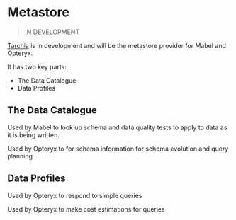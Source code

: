 # Metastore

> IN DEVELOPMENT

[Tarchia](https://github.com/mabel-dev/tarchia) is in development and will be the metastore provider for Mabel and Opteryx.

It has two key parts:

- The Data Catalogue
- Data Profiles

## The Data Catalogue

Used by Mabel to look up schema and data quality tests to apply to data as it is being written.

Used by Opteryx to for schema information for schema evolution and query planning

## Data Profiles

Used by Opteryx to respond to simple queries

Used by Opteryx to make cost estimations for queries